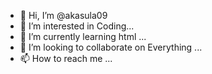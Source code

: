 - 👋 Hi, I’m @akasula09
- 👀 I’m interested in Coding...
- 🌱 I’m currently learning html ...
- 💞️ I’m looking to collaborate on Everything ...
- 📫 How to reach me ...

<!---
akasula09/akasula09 is a ✨ special ✨ repository because its `README.md` (this file) appears on your GitHub profile.
You can click the Preview link to take a look at your changes.
--->
